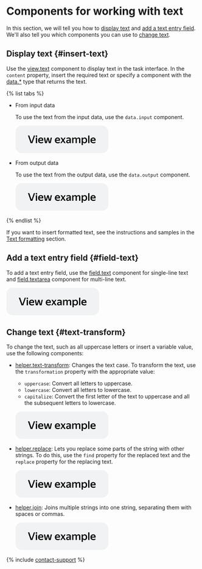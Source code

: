 # Components for working with text

In this section, we will tell you how to [display text](#insert-text) and [add a text entry field](#field-text). We'll also tell you which components you can use to [change text](#text-transform).


## Display text {#insert-text}

Use the [view.text](../reference/view.text.md) component to display text in the task interface. In the `content` property, insert the required text or specify a component with the [data.*](work-with-data.md) type that returns the text.

{% list tabs %}

- From input data

  To use the text from the input data, use the `data.input` component.

  [![image](../_images/buttons/view-example.svg)](https://ya.cc/t/6GNAe1CF3YZHBJ)

- From output data

  To use the text from the output data, use the `data.output` component.

  [![image](../_images/buttons/view-example.svg)](https://ya.cc/t/Kl8PNk1L3YZHGq)

{% endlist %}

If you want to insert formatted text, see the instructions and samples in the [Text formatting](text-formatting.md) section.


## Add a text entry field {#field-text}

To add a text entry field, use the [field.text](../reference/field.text.md) component for single-line text and [field.textarea](../reference/field.textarea.md) component for multi-line text.


[![image](../_images/buttons/view-example.svg)](https://ya.cc/t/_i2FfCM33YZHaw)

## Change text {#text-transform}

To change the text, such as all uppercase letters or insert a variable value, use the following components:

- [helper.text-transform](../reference/helper.text-transform.md): Changes the text case. To transform the text, use the `transformation` property with the appropriate value:
    - `uppercase`: Convert all letters to uppercase.
    - `lowercase`: Convert all letters to lowercase.
    - `capitalize`: Convert the first letter of the text to uppercase and all the subsequent letters to lowercase.

  [![image](../_images/buttons/view-example.svg)](https://ya.cc/t/PkYmpTjP3YZHtE)

- [helper.replace](../reference/helper.replace.md): Lets you replace some parts of the string with other strings. To do this, use the `find` property for the replaced text and the `replace` property for the replacing text.

  [![image](../_images/buttons/view-example.svg)](https://ya.cc/t/rhy4qmuB3YZJAq)

- [helper.join](../reference/helper.join.md): Joins multiple strings into one string, separating them with spaces or commas.

  [![image](../_images/buttons/view-example.svg)](https://ya.cc/t/XoQD1ePw3YZJUr)

{% include [contact-support](../_includes/contact-support.md) %}